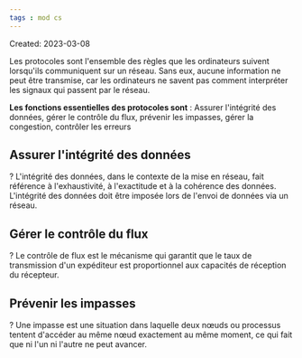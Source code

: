 ```yaml
---
tags : mod cs
---
```

Created: 2023-03-08

Les protocoles sont l'ensemble des règles que les ordinateurs suivent lorsqu'ils communiquent sur un réseau. Sans eux, aucune information ne peut être transmise, car les ordinateurs ne savent pas comment interpréter les signaux qui passent par le réseau.

**Les fonctions essentielles des protocoles sont** : Assurer l'intégrité des données, gérer le contrôle du flux, prévenir les impasses, gérer la congestion, contrôler les erreurs

## Assurer l'intégrité des données
?
L'intégrité des données, dans le contexte de la mise en réseau, fait référence à l'exhaustivité, à l'exactitude et à la cohérence des données. L'intégrité des données doit être imposée lors de l'envoi de données via un réseau.

## Gérer le contrôle du flux
?
Le contrôle de flux est le mécanisme qui garantit que le taux de transmission d'un expéditeur est proportionnel aux capacités de réception du récepteur.

## Prévenir les impasses
?
Une impasse est une situation dans laquelle deux nœuds ou processus tentent d'accéder au même nœud exactement au même moment, ce qui fait que ni l'un ni l'autre ne peut avancer.